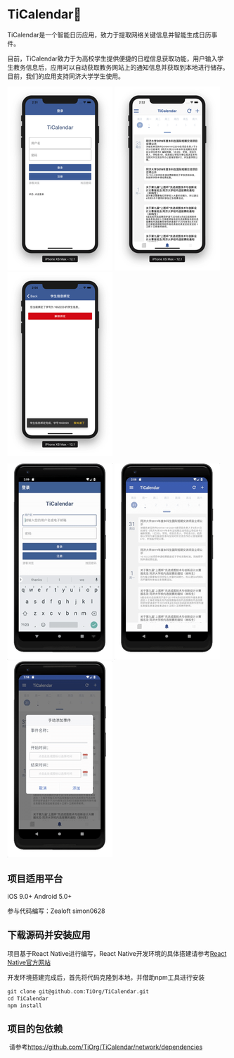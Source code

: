 # TiCalendar📆

TiCalendar是一个智能日历应用，致力于提取网络关键信息并智能生成日历事件。

目前，TiCalendar致力于为高校学生提供便捷的日程信息获取功能，用户输入学生教务信息后，应用可以自动获取教务网站上的通知信息并获取到本地进行储存。目前，我们的应用支持同济大学学生使用。

 ![LoginPage](./screenshots/LoginPage.png) ![CalendarPage](./screenshots/CalendarPage.png)![Binding](./screenshots/Binding.png)

![Android_login](./screenshots/Android_login.png) ![Android_page](./screenshots/Android_page.png) ![Android_page](./screenshots/Android_event.png)

## 项目适用平台

iOS 9.0+  Android 5.0+

参与代码编写：Zealoft simon0628



## 下载源码并安装应用

项目基于React Native进行编写，React Native开发环境的具体搭建请参考[React Native官方网站](https://facebook.github.io/react-native/)

开发环境搭建完成后，首先将代码克隆到本地，并借助npm工具进行安装
```shell
git clone git@github.com:TiOrg/TiCalendar.git
cd TiCalendar
npm install
```



## 项目的包依赖

​	请参考<https://github.com/TiOrg/TiCalendar/network/dependencies>
